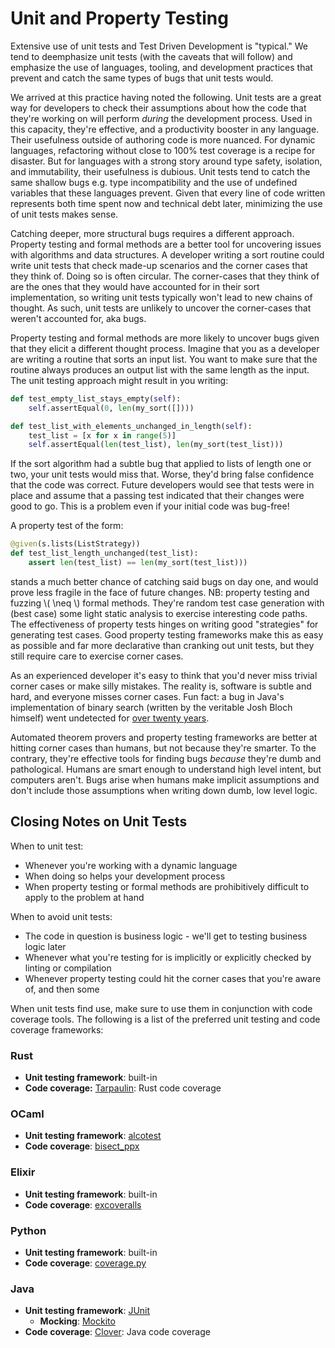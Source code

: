 # Unit and Property Testing

Extensive use of unit tests and Test Driven Development is "typical." We tend to deemphasize unit tests (with the caveats that will follow) and emphasize the use of languages, tooling, and development practices that prevent and catch the same types of bugs that unit tests would.

We arrived at this practice having noted the following. Unit tests are a great way for developers to check their assumptions about how the code that they're working on will perform *during* the development process. Used in this capacity, they're effective, and a productivity booster in any language. Their usefulness outside of authoring code is more nuanced. For dynamic languages, refactoring without close to 100% test coverage is a recipe for disaster. But for languages with a strong story around type safety, isolation, and immutability, their usefulness is dubious. Unit tests tend to catch the same shallow bugs e.g. type incompatibility and the use of undefined variables that these languages prevent. Given that every line of code written represents both time spent now and technical debt later, minimizing the use of unit tests makes sense.

Catching deeper, more structural bugs requires a different approach. Property testing and formal methods are a better tool for uncovering issues with algorithms and data structures. A developer writing a sort routine could write unit tests that check made-up scenarios and the corner cases that they think of. Doing so is often circular. The corner-cases that they think of are the ones that they would have accounted for in their sort implementation, so writing unit tests typically won't lead to new chains of thought. As such, unit tests are unlikely to uncover the corner-cases that weren't accounted for, aka bugs.

Property testing and formal methods are more likely to uncover bugs given that they elicit a different thought process. Imagine that you as a developer are writing a routine that sorts an input list. You want to make sure that the routine always produces an output list with the same length as the input. The unit testing approach might result in you writing:

```python
def test_empty_list_stays_empty(self):
    self.assertEqual(0, len(my_sort([])))

def test_list_with_elements_unchanged_in_length(self):
    test_list = [x for x in range(5)]
    self.assertEqual(len(test_list), len(my_sort(test_list)))
```

If the sort algorithm had a subtle bug that applied to lists of length one or two, your unit tests would miss that. Worse, they'd bring false confidence that the code was correct. Future developers would see that tests were in place and assume that a passing test indicated that their changes were good to go. This is a problem even if your initial code was bug-free!

A property test of the form:

```python
@given(s.lists(ListStrategy))
def test_list_length_unchanged(test_list):
    assert len(test_list) == len(my_sort(test_list)))
```

stands a much better chance of catching said bugs on day one, and would prove less fragile in the face of future changes. NB: property testing and fuzzing \\( \neq \\) formal methods. They're random test case generation with (best case) some light static analysis to exercise interesting code paths. The effectiveness of property tests hinges on writing good "strategies" for generating test cases. Good property testing frameworks make this as easy as possible and far more declarative than cranking out unit tests, but they still require care to exercise corner cases.

As an experienced developer it's easy to think that you'd never miss trivial corner cases or make silly mistakes. The reality is, software is subtle and hard, and everyone misses corner cases. Fun fact: a bug in Java's implementation of binary search (written by the veritable Josh Bloch himself) went undetected for [over twenty years](https://en.wikipedia.org/wiki/Binary_search_algorithm#Implementation_issues).

Automated theorem provers and property testing frameworks are better at hitting corner cases than humans, but not because they're smarter. To the contrary, they're effective tools for finding bugs *because* they're dumb and pathological. Humans are smart enough to understand high level intent, but computers aren't. Bugs arise when humans make implicit assumptions and don't include those assumptions when writing down dumb, low level logic.

## Closing Notes on Unit Tests

When to unit test:

* Whenever you're working with a dynamic language
* When doing so helps your development process
* When property testing or formal methods are prohibitively difficult to apply to the problem at hand

When to avoid unit tests:

* The code in question is business logic - we'll get to testing business logic later
* Whenever what you're testing for is implicitly or explicitly checked by linting or compilation
* Whenever property testing could hit the corner cases that you're aware of, and then some

When unit tests find use, make sure to use them in conjunction with code coverage tools. The following is a list of the preferred unit testing and code coverage frameworks:

### Rust

* __Unit testing framework__: built-in
* __Code coverage:__ [Tarpaulin](https://github.com/xd009642/tarpaulin): Rust code coverage

### OCaml

* __Unit testing framework__: [alcotest](https://github.com/mirage/alcotest)
* __Code coverage__: [bisect_ppx](https://github.com/aantron/bisect_ppx)

### Elixir

* __Unit testing framework__: built-in
* __Code coverage__: [excoveralls](https://github.com/parroty/excoveralls)

### Python

* __Unit testing framework__: built-in
* __Code coverage__: [coverage.py](https://coverage.readthedocs.io/en/stable/)

### Java

* __Unit testing framework__: [JUnit](https://junit.org/junit5/)
  * __Mocking__: [Mockito](https://site.mockito.org/)
* __Code coverage__: [Clover](http://openclover.org/): Java code coverage
